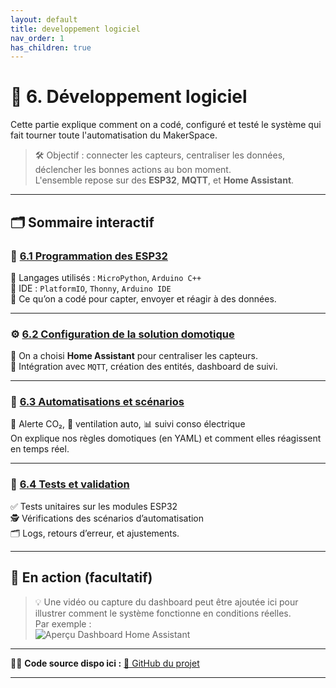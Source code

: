 ```yaml
---
layout: default
title: developpement logiciel
nav_order: 1
has_children: true
---
```

# 🧠 6. Développement logiciel

Cette partie explique comment on a codé, configuré et testé le système qui fait tourner toute l'automatisation du MakerSpace.

> 🛠️ Objectif : connecter les capteurs, centraliser les données, déclencher les bonnes actions au bon moment.  
> L'ensemble repose sur des **ESP32**, **MQTT**, et **Home Assistant**.

---

## 🗂️ Sommaire interactif

### 🔌 [6.1 Programmation des ESP32](6_1_programmation_esp32.md)
📎 Langages utilisés : `MicroPython`, `Arduino C++`  
🧰 IDE : `PlatformIO`, `Thonny`, `Arduino IDE`  
🧠 Ce qu’on a codé pour capter, envoyer et réagir à des données.

---

### ⚙️ [6.2 Configuration de la solution domotique](6_2_configuration_domotique.md)
🧠 On a choisi **Home Assistant** pour centraliser les capteurs.  
📡 Intégration avec `MQTT`, création des entités, dashboard de suivi.

---

### 🤖 [6.3 Automatisations et scénarios](6_3_automatisations_scenarios.md)
🚨 Alerte CO₂, 🔁 ventilation auto, 📊 suivi conso électrique  
On explique nos règles domotiques (en YAML) et comment elles réagissent en temps réel.

---

### 🧪 [6.4 Tests et validation](6_4_tests_validation.md)
✅ Tests unitaires sur les modules ESP32  
🕵️ Vérifications des scénarios d’automatisation  
🗂️ Logs, retours d’erreur, et ajustements.

---

## 🎥 En action (facultatif)

> 💡 Une vidéo ou capture du dashboard peut être ajoutée ici pour illustrer comment le système fonctionne en conditions réelles.  
> Par exemple :  
> ![Aperçu Dashboard Home Assistant](../assets/dashboard_preview.png)

---

🧑‍💻 **Code source dispo ici :** [🔗 GitHub du projet](https://github.com/tonrepo)

---



